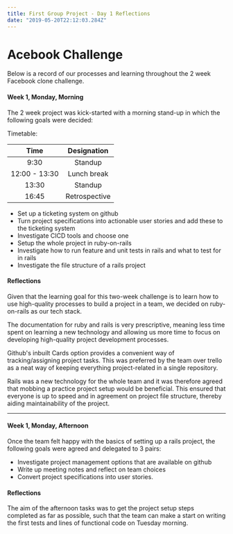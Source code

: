 ```yaml
---
title: First Group Project - Day 1 Reflections
date: "2019-05-20T22:12:03.284Z"
---
```


# Acebook Challenge

Below is a record of our processes and learning throughout the 2 week Facebook clone challenge.

#### Week 1, Monday, Morning
The 2 week project was kick-started with a morning stand-up in which the following goals were decided:

Timetable:

| Time          | Designation   | 
| :-----------: | :------------:| 
| 9:30          | Standup       | 
| 12:00 - 13:30 | Lunch break   |   
| 13:30         | Standup       |    
| 16:45         | Retrospective | 

* Set up a ticketing system on github
* Turn project specifications into actionable user stories and add these to the ticketing system
* Investigate CICD tools and choose one
* Setup the whole project in ruby-on-rails
* Investigate how to run feature and unit tests in rails and what to test for in rails
* Investigate the file structure of a rails project

#### Reflections
Given that the learning goal for this two-week challenge is to learn how to use high-quality processes to build a project in a team, we decided on ruby-on-rails as our tech stack. 
  
The documentation for ruby and rails is very prescriptive, meaning less time spent on learning a new technology and allowing us more time to focus on developing high-quality project development processes. 
  
Github's inbuilt Cards option provides a convenient way of tracking/assigning project tasks. This was preferred by the team over trello as a neat way of keeping everything project-related in a single repository. 
  
Rails was a new technology for the whole team and it was therefore agreed that mobbing a practice project setup would be beneficial. This ensured that everyone is up to speed and in agreement on project file structure, thereby aiding maintainability of the project.

---

#### Week 1, Monday, Afternoon
Once the team felt happy with the basics of setting up a rails project, the following goals were agreed and delegated to 3 pairs:
* Investigate project management options that are available on github
* Write up meeting notes and reflect on team choices 
* Convert project specifications into user stories.

#### Reflections
The aim of the afternoon tasks was to get the project setup steps completed as far as possible, such that the team can make a start on writing the first tests and lines of functional code on Tuesday morning.

